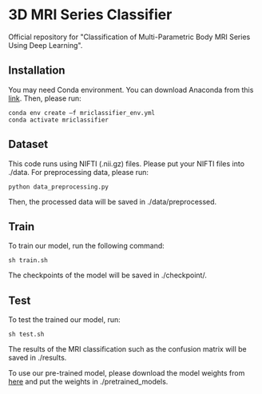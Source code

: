 # 3D MRI Series Classifier
Official repository for "Classification of Multi-Parametric Body MRI Series Using Deep Learning".


## Installation
You may need Conda environment. You can download Anaconda from this [link](https://www.anaconda.com/download).
Then, please run:
```
conda env create –f mriclassifier_env.yml
conda activate mriclassifier
```

## Dataset
This code runs using NIFTI (.nii.gz) files. Please put your NIFTI files into ./data.
For preprocessing data, please run:
```
python data_preprocessing.py
```
Then, the processed data will be saved in ./data/preprocessed.

## Train

To train our model, run the following command:

```train
sh train.sh
```
The checkpoints of the model will be saved in ./checkpoint/.

## Test

To test the trained our model, run:

```eval
sh test.sh
```
The results of the MRI classification such as the confusion matrix will be saved in ./results.

To use our pre-trained model, please download the model weights from [here]() and put the weights in ./pretrained_models.

